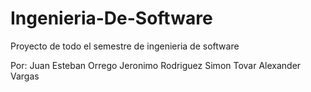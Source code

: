 # Ingenieria-De-Software
Proyecto de todo el semestre de ingenieria de software

Por:
Juan Esteban Orrego
Jeronimo Rodriguez 
Simon Tovar
Alexander Vargas
